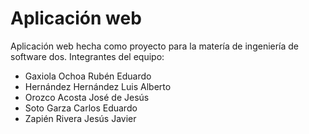 # Aplicación web

Aplicación web hecha como proyecto para la matería de ingeniería de software dos.
Integrantes del equipo:

- Gaxiola Ochoa Rubén Eduardo
- Hernández Hernández Luis Alberto
- Orozco Acosta José de Jesús
- Soto Garza Carlos Eduardo
- Zapién Rivera Jesús Javier
